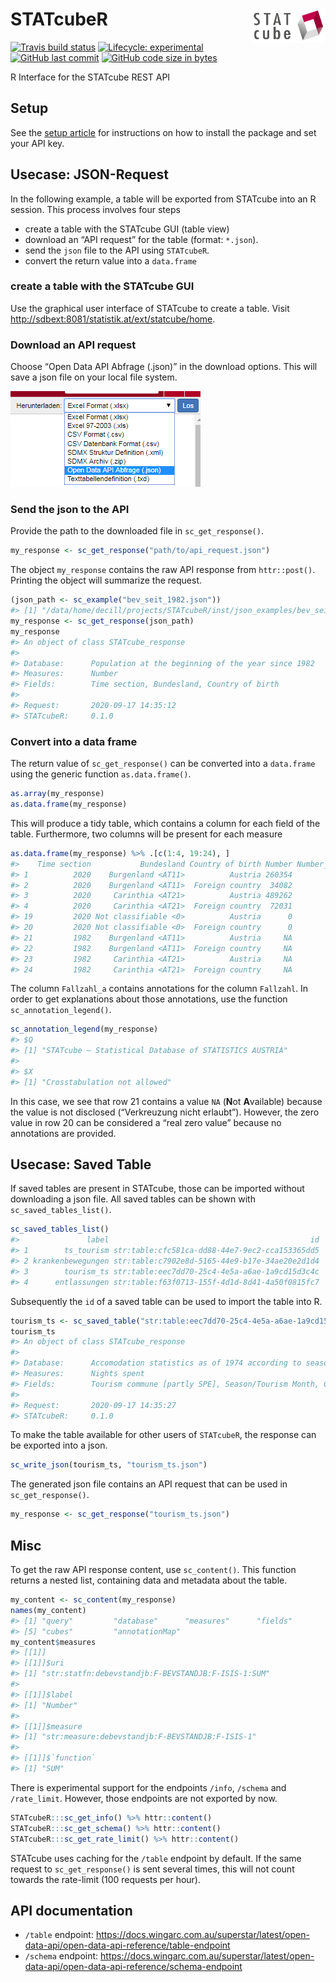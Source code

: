 
# STATcubeR <img src="man/figures/logo.png" align="right" alt="" width="120" />

<!-- badges: start -->

[![Travis build
status](https://travis-ci.com/statistikat/STATcubeR.svg?branch=master)](https://travis-ci.com/statistikat/STATcubeR)
[![Lifecycle:
experimental](https://img.shields.io/badge/lifecycle-experimental-orange.svg)](https://www.tidyverse.org/lifecycle/#experimental)
[![GitHub last
commit](https://img.shields.io/github/last-commit/statistikat/STATcubeR.svg?logo=github)](https://github.com/statistikat/STATcubeR/commits/master)
[![GitHub code size in
bytes](https://img.shields.io/github/languages/code-size/statistikat/STATcubeR?logo=github)](https://github.com/statistikat/STATcubeR)
<!-- badges: end -->

R Interface for the STATcube REST API

## Setup

See the [setup
article](https://statistikat.github.io/STATcubeR/articles/articles/Setup.html)
for instructions on how to install the package and set your API key.

## Usecase: JSON-Request

In the following example, a table will be exported from STATcube into an
R session. This process involves four steps

  - create a table with the STATcube GUI (table view)
  - download an “API request” for the table (format: `*.json`).
  - send the `json` file to the API using `STATcubeR`.
  - convert the return value into a `data.frame`

### create a table with the STATcube GUI

Use the graphical user interface of STATcube to create a table. Visit
<http://sdbext:8081/statistik.at/ext/statcube/home>.

### Download an API request

Choose “Open Data API Abfrage (.json)” in the download options. This
will save a json file on your local file system.

<img src="man/figures/download_json.png" />

### Send the json to the API

Provide the path to the downloaded file in `sc_get_response()`.

``` r
my_response <- sc_get_response("path/to/api_request.json")
```

The object `my_response` contains the raw API response from
`httr::post()`. Printing the object will summarize the request.

``` r
(json_path <- sc_example("bev_seit_1982.json"))
#> [1] "/data/home/decill/projects/STATcubeR/inst/json_examples/bev_seit_1982.json"
my_response <- sc_get_response(json_path)
my_response
#> An object of class STATcube_response
#> 
#> Database:      Population at the beginning of the year since 1982 
#> Measures:      Number 
#> Fields:        Time section, Bundesland, Country of birth 
#> 
#> Request:       2020-09-17 14:35:12 
#> STATcubeR:     0.1.0
```

### Convert into a data frame

The return value of `sc_get_response()` can be converted into a
`data.frame` using the generic function `as.data.frame()`.

``` r
as.array(my_response)
as.data.frame(my_response)
```

This will produce a tidy table, which contains a column for each field
of the table. Furthermore, two columns will be present for each measure

``` r
as.data.frame(my_response) %>% .[c(1:4, 19:24), ]
#>    Time section           Bundesland Country of birth Number Number_a
#> 1          2020    Burgenland <AT11>          Austria 260354         
#> 2          2020    Burgenland <AT11>  Foreign country  34082         
#> 3          2020     Carinthia <AT21>          Austria 489262         
#> 4          2020     Carinthia <AT21>  Foreign country  72031         
#> 19         2020 Not classifiable <0>          Austria      0         
#> 20         2020 Not classifiable <0>  Foreign country      0         
#> 21         1982    Burgenland <AT11>          Austria     NA        X
#> 22         1982    Burgenland <AT11>  Foreign country     NA        X
#> 23         1982     Carinthia <AT21>          Austria     NA        X
#> 24         1982     Carinthia <AT21>  Foreign country     NA        X
```

The column `Fallzahl_a` contains annotations for the column `Fallzahl`.
In order to get explanations about those annotations, use the function
`sc_annotation_legend()`.

``` r
sc_annotation_legend(my_response)
#> $Q
#> [1] "STATcube – Statistical Database of STATISTICS AUSTRIA"
#> 
#> $X
#> [1] "Crosstabulation not allowed"
```

In this case, we see that row 21 contains a value `NA` (**N**ot
**A**vailable) because the value is not disclosed (“Verkreuzung nicht
erlaubt”). However, the zero value in row 20 can be considered a “real
zero value” because no annotations are provided.

## Usecase: Saved Table

If saved tables are present in STATcube, those can be imported without
downloading a json file. All saved tables can be shown with
`sc_saved_tables_list()`.

``` r
sc_saved_tables_list()
#>               label                                             id
#> 1        ts_tourism str:table:cfc581ca-dd88-44e7-9ec2-cca153365dd5
#> 2 krankenbewegungen str:table:c7902e8d-5165-44e9-b17e-34ae20e2d1d4
#> 3        tourism_ts str:table:eec7dd70-25c4-4e5a-a6ae-1a9cd15d3c4c
#> 4      entlassungen str:table:f63f0713-155f-4d1d-8d41-4a50f0815fc7
```

Subsequently the `id` of a saved table can be used to import the table
into R.

``` r
tourism_ts <- sc_saved_table("str:table:eec7dd70-25c4-4e5a-a6ae-1a9cd15d3c4c")
tourism_ts
#> An object of class STATcube_response
#> 
#> Database:      Accomodation statistics as of 1974 according to seasons 
#> Measures:      Nights spent 
#> Fields:        Tourism commune [partly SPE], Season/Tourism Month, Country of origin 
#> 
#> Request:       2020-09-17 14:35:27 
#> STATcubeR:     0.1.0
```

To make the table available for other users of `STATcubeR`, the response
can be exported into a json.

``` r
sc_write_json(tourism_ts, "tourism_ts.json")
```

The generated json file contains an API request that can be used in
`sc_get_response()`.

``` r
my_response <- sc_get_response("tourism_ts.json")
```

## Misc

To get the raw API response content, use `sc_content()`. This function
returns a nested list, containing data and metadata about the table.

``` r
my_content <- sc_content(my_response)
names(my_content)
#> [1] "query"         "database"      "measures"      "fields"       
#> [5] "cubes"         "annotationMap"
my_content$measures
#> [[1]]
#> [[1]]$uri
#> [1] "str:statfn:debevstandjb:F-BEVSTANDJB:F-ISIS-1:SUM"
#> 
#> [[1]]$label
#> [1] "Number"
#> 
#> [[1]]$measure
#> [1] "str:measure:debevstandjb:F-BEVSTANDJB:F-ISIS-1"
#> 
#> [[1]]$`function`
#> [1] "SUM"
```

There is experimental support for the endpoints `/info`, `/schema` and
`/rate_limit`. However, those endpoints are not exported by now.

``` r
STATcubeR:::sc_get_info() %>% httr::content()
STATcubeR:::sc_get_schema() %>% httr::content()
STATcubeR:::sc_get_rate_limit() %>% httr::content()
```

STATcube uses caching for the `/table` endpoint by default. If the same
request to `sc_get_response()` is sent several times, this will not
count towards the rate-limit (100 requests per hour).

## API documentation

  - `/table` endpoint:
    <https://docs.wingarc.com.au/superstar/latest/open-data-api/open-data-api-reference/table-endpoint>
  - `/schema` endpoint:
    <https://docs.wingarc.com.au/superstar/latest/open-data-api/open-data-api-reference/schema-endpoint>

